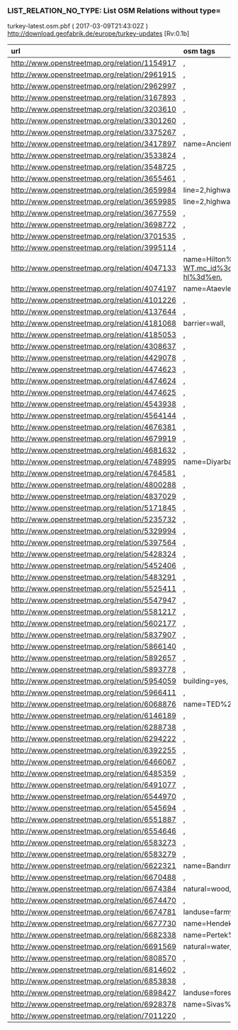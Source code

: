  
### LIST_RELATION_NO_TYPE: List OSM Relations without type= 
turkey-latest.osm.pbf ( 2017-03-09T21:43:02Z ) http://download.geofabrik.de/europe/turkey-updates [Rv:0.1b]
 
|  url                                      |  osm tags  
| :---------------------------------------  | :---------------------------
| http://www.openstreetmap.org/relation/1154917 | ,
| http://www.openstreetmap.org/relation/2961915 | ,
| http://www.openstreetmap.org/relation/2962997 | ,
| http://www.openstreetmap.org/relation/3167893 | ,
| http://www.openstreetmap.org/relation/3203610 | ,
| http://www.openstreetmap.org/relation/3301260 | ,
| http://www.openstreetmap.org/relation/3375267 | ,
| http://www.openstreetmap.org/relation/3417897 | name=Ancient%20%Villages%20%of%20%Northern%20%Syria,name:fr=Villages%20%antiques%20%du%20%Nord%20%de%20%la%20%Syrie,ref:whc=1348,heritage=1,heritage:operator=whc,
| http://www.openstreetmap.org/relation/3533824 | ,
| http://www.openstreetmap.org/relation/3548725 | ,
| http://www.openstreetmap.org/relation/3655461 | ,
| http://www.openstreetmap.org/relation/3659984 | line=2,highway=secondary,
| http://www.openstreetmap.org/relation/3659985 | line=2,highway=secondary,
| http://www.openstreetmap.org/relation/3677559 | ,
| http://www.openstreetmap.org/relation/3698772 | ,
| http://www.openstreetmap.org/relation/3701535 | ,
| http://www.openstreetmap.org/relation/3995114 | ,
| http://www.openstreetmap.org/relation/4047133 | name=Hilton%20%Istanbul%20%Kozyatagi,email=istanbulkozyatagi.sales%40%hilton.com,phone=+90-216-4680000,smoking=no,tourism=hotel,website=http://www3.hilton.com/en/hotels/turkey/hilton-istanbul-kozyatagi-ISTKOHI/index.html?WT.mc_id%3d%zELWAKN0EMEA1HI2DMH3LocalSearch4DGGenericx6ISTKOHI,building=yes,operator=Hilton%20%Worldwide,addr:city=Istanbul,wheelchair=yes,addr:street=Batman%20%Sokak,addr:country=TR,addr:postcode=34734,contact:twitter=https://twitter.com/HiltonKozyatagi,addr:housenumber=4,contact:facebook=https://www.facebook.com/hiltonistanbulkozyatagi,contact:google_plus=https://plus.google.com/+HiltonIstanbulKozyatagi/about?hl%3d%en,
| http://www.openstreetmap.org/relation/4074197 | name=Ataevler%20%İstasyonu,website=www.burulas.com.tr,wheelchair=yes,
| http://www.openstreetmap.org/relation/4101226 | ,
| http://www.openstreetmap.org/relation/4137644 | ,
| http://www.openstreetmap.org/relation/4181068 | barrier=wall,
| http://www.openstreetmap.org/relation/4185053 | ,
| http://www.openstreetmap.org/relation/4308637 | ,
| http://www.openstreetmap.org/relation/4429078 | ,
| http://www.openstreetmap.org/relation/4474623 | ,
| http://www.openstreetmap.org/relation/4474624 | ,
| http://www.openstreetmap.org/relation/4474625 | ,
| http://www.openstreetmap.org/relation/4543938 | ,
| http://www.openstreetmap.org/relation/4564144 | ,
| http://www.openstreetmap.org/relation/4676381 | ,
| http://www.openstreetmap.org/relation/4679919 | ,
| http://www.openstreetmap.org/relation/4681632 | ,
| http://www.openstreetmap.org/relation/4748995 | name=Diyarbakır,landuse=residential,name:ku=Amed,
| http://www.openstreetmap.org/relation/4764581 | ,
| http://www.openstreetmap.org/relation/4800288 | ,
| http://www.openstreetmap.org/relation/4837029 | ,
| http://www.openstreetmap.org/relation/5171845 | ,
| http://www.openstreetmap.org/relation/5235732 | ,
| http://www.openstreetmap.org/relation/5329994 | ,
| http://www.openstreetmap.org/relation/5397564 | ,
| http://www.openstreetmap.org/relation/5428324 | ,
| http://www.openstreetmap.org/relation/5452406 | ,
| http://www.openstreetmap.org/relation/5483291 | ,
| http://www.openstreetmap.org/relation/5525411 | ,
| http://www.openstreetmap.org/relation/5547947 | ,
| http://www.openstreetmap.org/relation/5581217 | ,
| http://www.openstreetmap.org/relation/5602177 | ,
| http://www.openstreetmap.org/relation/5837907 | ,
| http://www.openstreetmap.org/relation/5866140 | ,
| http://www.openstreetmap.org/relation/5892657 | ,
| http://www.openstreetmap.org/relation/5893778 | ,
| http://www.openstreetmap.org/relation/5954059 | building=yes,
| http://www.openstreetmap.org/relation/5966411 | ,
| http://www.openstreetmap.org/relation/6068876 | name=TED%20%Üniversitesi%20%Kolej%20%Kampüsü,amenity=university,
| http://www.openstreetmap.org/relation/6146189 | ,
| http://www.openstreetmap.org/relation/6288738 | ,
| http://www.openstreetmap.org/relation/6294222 | ,
| http://www.openstreetmap.org/relation/6392255 | ,
| http://www.openstreetmap.org/relation/6466067 | ,
| http://www.openstreetmap.org/relation/6485359 | ,
| http://www.openstreetmap.org/relation/6491077 | ,
| http://www.openstreetmap.org/relation/6544970 | ,
| http://www.openstreetmap.org/relation/6545694 | ,
| http://www.openstreetmap.org/relation/6551887 | ,
| http://www.openstreetmap.org/relation/6554646 | ,
| http://www.openstreetmap.org/relation/6583273 | ,
| http://www.openstreetmap.org/relation/6583279 | ,
| http://www.openstreetmap.org/relation/6622321 | name=Bandırma%20%İlçe%20%Milli%20%Eğitim%20%Müdürlüğü,
| http://www.openstreetmap.org/relation/6670488 | ,
| http://www.openstreetmap.org/relation/6674384 | natural=wood,
| http://www.openstreetmap.org/relation/6674470 | ,
| http://www.openstreetmap.org/relation/6674781 | landuse=farmyard,
| http://www.openstreetmap.org/relation/6677730 | name=Hendek%20%ve%20%Sokağa%20%Çıkma%20%Yasağı%20%Sonucu%20%Yıkılan%20%Yerleşim%20%Yeri,landuse=construction,
| http://www.openstreetmap.org/relation/6682338 | name=Pertek%20%Termal%20%Otel,name:ku=Germava%20%Pêrtagê,building=hotel,
| http://www.openstreetmap.org/relation/6691569 | natural=water,
| http://www.openstreetmap.org/relation/6808570 | ,
| http://www.openstreetmap.org/relation/6814602 | ,
| http://www.openstreetmap.org/relation/6853838 | ,
| http://www.openstreetmap.org/relation/6898427 | landuse=forest,
| http://www.openstreetmap.org/relation/6928378 | name=Sivas%20%OSB,
| http://www.openstreetmap.org/relation/7011220 | ,
 
